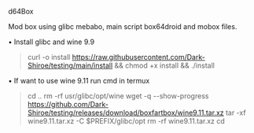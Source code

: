 d64Box

Mod box using glibc mebabo, main script box64droid and mobox files.

• Install glibc and wine 9.9
> curl -o install https://raw.githubusercontent.com/Dark-Shiroe/testing/main/install && chmod +x install && ./install


• If want to use wine 9.11 run cmd in termux
> cd ..
> rm -rf usr/glibc/opt/wine
> wget -q --show-progress https://github.com/Dark-Shiroe/testing/releases/download/boxfartbox/wine9.11.tar.xz
> tar -xf wine9.11.tar.xz -C $PREFIX/glibc/opt
> rm -rf wine9.11.tar.xz
> cd
